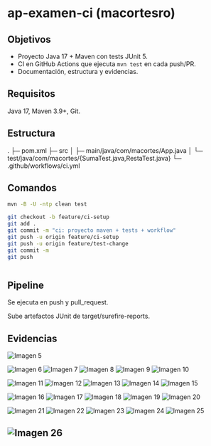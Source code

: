 # ap-examen-ci (macortesro)

## Objetivos
- Proyecto Java 17 + Maven con tests JUnit 5.
- CI en GitHub Actions que ejecuta `mvn test` en cada push/PR.
- Documentación, estructura y evidencias.

## Requisitos
Java 17, Maven 3.9+, Git.

## Estructura

.
├─ pom.xml
├─ src
│ ├─ main/java/com/macortes/App.java
│ └─ test/java/com/macortes/{SumaTest.java,RestaTest.java}
└─ .github/workflows/ci.yml


## Comandos
```bash
mvn -B -U -ntp clean test

git checkout -b feature/ci-setup
git add .
git commit -m "ci: proyecto maven + tests + workflow"
git push -u origin feature/ci-setup
git push -u origin feature/test-change
git commit -m
git push



```

## Pipeline

Se ejecuta en push y pull_request.

Sube artefactos JUnit de target/surefire-reports.

## Evidencias

![Imagen 5](docs/img/5.png)

![Imagen 6](docs/img/6.png)
![Imagen 7](docs/img/7.png)
![Imagen 8](docs/img/8.png)
![Imagen 9](docs/img/9.png)
![Imagen 10](docs/img/10.png)

![Imagen 11](docs/img/11.png)
![Imagen 12](docs/img/12.png)
![Imagen 13](docs/img/13.png)
![Imagen 14](docs/img/14.png)
![Imagen 15](docs/img/15.png)

![Imagen 16](docs/img/16.png)
![Imagen 17](docs/img/17.png)
![Imagen 18](docs/img/18.png)
![Imagen 19](docs/img/19.png)
![Imagen 20](docs/img/20.png)

![Imagen 21](docs/img/21.png)
![Imagen 22](docs/img/22.png)
![Imagen 23](docs/img/23.png)
![Imagen 24](docs/img/24.png)
![Imagen 25](docs/img/25.png)

![Imagen 26](docs/img/26.png)
---
